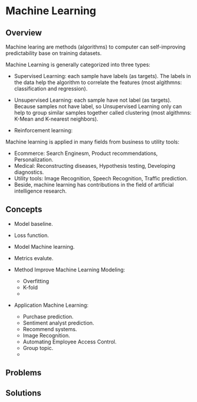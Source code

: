 # Machine Learning

## Overview
Machine learing are methods (algorithms) to computer can self-improving predictability base on training datasets.

Machine Learning is generally categorized into three types: 
- Supervised Learning: each sample have labels (as targets). The labels in the data help the algorithm to correlate the features (most algithmns:  classification and regression).
- Unsupervised Learning: each sample have not label (as targets). Because samples not have label, so Unsupervised Learning only can help to group similar samples together called clustering  (most algithmns:  K-Mean and K-nearest neighbors).

- Reinforcement learning:

Machine learning is  applied in many fields from business to utility tools:
- Ecommerce: Search Enginesm, Product recommendations, Personalization.
- Medical:  Reconstructing diseases, Hypothesis testing, Developing diagnostics.
- Utility tools: Image Recognition, Speech Recognition, Traffic prediction.
- Beside, machine learning has contributions in the field of artificial intelligence research.
## Concepts
- Model baseline.
- Loss function.
- Model Machine learning.
- Metrics evalute.

- Method Improve Machine Learning Modeling:
    + Overfitting
    + K-fold
    + 
    
- Application Machine Learning:
    + Purchase prediction.
    + Sentiment analyst prediction.
    + Recommend systems.
    + Image Recognition.
    + Automating Employee Access Control.
    + Group topic.
    +

## Problems
## Solutions

<!-- https://docs.github.com/en/get-started/writing-on-github/getting-started-with-writing-and-formatting-on-github/basic-writing-and-formatting-syntax#headings -->
